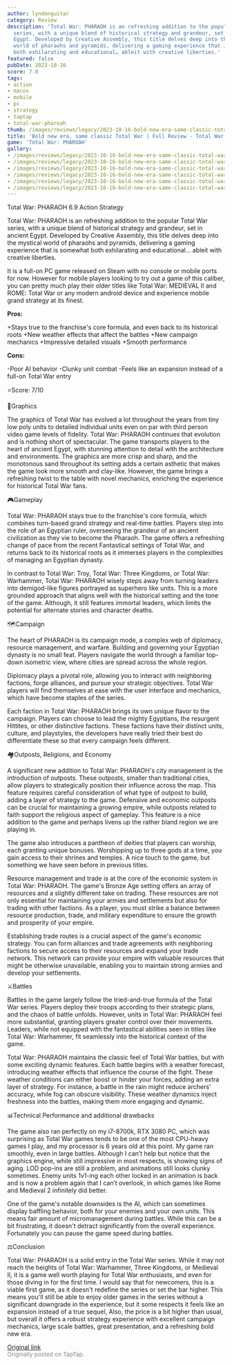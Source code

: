 ```yaml
---
author: lyndonguitar
category: Review
description: 'Total War: PHARAOH is an refreshing addition to the popular Total War
  series, with a unique blend of historical strategy and grandeur, set in ancient
  Egypt. Developed by Creative Assembly, this title delves deep into the mystical
  world of pharaohs and pyramids, delivering a gaming experience that is somewhat
  both exhilarating and educational… ableit with creative liberties.'
featured: false
pubDate: 2023-10-16
score: 7.0
tags:
- action
- macos
- mobile
- pc
- strategy
- taptap
- total-war-pharoah
thumb: /images/reviews/legacy/2023-10-16-bold-new-era-same-classic-total-war--full-review---total-war-pharoah-0.avif
title: 'Bold new era, same classic Total War | Full Review - Total War: PHAROAH'
game: 'Total War: PHAROAH'
gallery:
- /images/reviews/legacy/2023-10-16-bold-new-era-same-classic-total-war--full-review---total-war-pharoah-0.avif
- /images/reviews/legacy/2023-10-16-bold-new-era-same-classic-total-war--full-review---total-war-pharoah-1.avif
- /images/reviews/legacy/2023-10-16-bold-new-era-same-classic-total-war--full-review---total-war-pharoah-2.avif
- /images/reviews/legacy/2023-10-16-bold-new-era-same-classic-total-war--full-review---total-war-pharoah-3.avif
- /images/reviews/legacy/2023-10-16-bold-new-era-same-classic-total-war--full-review---total-war-pharoah-4.avif
- /images/reviews/legacy/2023-10-16-bold-new-era-same-classic-total-war--full-review---total-war-pharoah-5.avif
---
```

Total War: PHARAOH
6.9
Action
Strategy

Total War: PHARAOH is an refreshing addition to the popular Total War series, with a unique blend of historical strategy and grandeur, set in ancient Egypt. Developed by Creative Assembly, this title delves deep into the mystical world of pharaohs and pyramids, delivering a gaming experience that is somewhat both exhilarating and educational… ableit with creative liberties.

It is a full-on PC game released on Steam with no console or mobile ports for now. However for mobile players looking to try out a game of this caliber, you can pretty much play their older titles like Total War: MEDIEVAL II and ROME: Total War or any modern android device and experience mobile grand strategy at its finest.


**Pros:**


+Stays true to the franchise's core formula, and even back to its historical roots
+New weather effects that affect the battles
+New campaign mechanics
+Impressive detailed visuals
+Smooth performance


**Cons:**


-Poor AI behavior
-Clunky unit combat
-Feels like an expansion instead of a full-on Total War entry

⭐️Score: 7/10

🎨Graphics

The graphics of Total War has evolved a lot throughout the years from tiny low poly units to detailed individual units even on par with third person video game levels of fidelity. Total War: PHARAOH continues that evolution and is nothing short of spectacular. The game transports players to the heart of ancient Egypt, with stunning attention to detail with the architecture and environments. The graphics are more crisp and sharp, and the monotonous sand throughout its setting adds a certain asthetic that makes the game look more smooth and clay-like. However, the game brings a refreshing twist to the table with novel mechanics, enriching the experience for historical Total War fans.

🎮Gameplay

Total War: PHARAOH stays true to the franchise's core formula, which combines turn-based grand strategy and real-time battles. Players step into the role of an Egyptian ruler, overseeing the grandeur of an ancient civilization as they vie to become the Pharaoh. The game offers a refreshing change of pace from the recent Fantastical settings of Total War, and returns back to its historical roots as it immerses players in the complexities of managing an Egyptian dynasty.

In contrast to Total War: Troy, Total War: Three Kingdoms, or Total War: Warhammer, Total War: PHARAOH wisely steps away from turning leaders into demigod-like figures portrayed as superhero like units. This is a more grounded approach that aligns well with the historical setting and the tone of the game. Although, it still features immortal leaders, which limits the potential for alternate stories and character deaths.

🗺Campaign

The heart of PHARAOH is its campaign mode, a complex web of diplomacy, resource management, and warfare. Building and governing your Egyptian dynasty is no small feat. Players navigate the world through a familiar top-down isometric view, where cities are spread across the whole region.

Diplomacy plays a pivotal role, allowing you to interact with neighboring factions, forge alliances, and pursue your strategic objectives. Total War players will find themselves at ease with the user interface and mechanics, which have become staples of the series.

Each faction in Total War: PHARAOH brings its own unique flavor to the campaign. Players can choose to lead the mighty Egyptians, the resurgent Hittites, or other distinctive factions. These factions have their distinct units, culture, and playstyles, the developers have really tried their best do differentiate these so that every campaign feels different.

🏘Outposts, Religions, and Economy

A significant new addition to Total War: PHARAOH's city management is the introduction of outposts. These outposts, smaller than traditional cities, allow players to strategically position their influence across the map. This feature requires careful consideration of what type of outpost to build, adding a layer of strategy to the game. Defensive and economic outposts can be crucial for maintaining a growing empire, while outposts related to faith support the religious aspect of gameplay. This feature is a nice addition to the game and perhaps livens up the rather bland region we are playing in.

The game also introduces a pantheon of deities that players can worship, each granting unique bonuses. Worshipping up to three gods at a time, you gain access to their shrines and temples. A nice touch to the game, but something we have seen before in previous titles.

Resource management and trade is at the core of the economic system in Total War: PHARAOH. The game's Bronze Age setting offers an array of resources and a slightly different take on trading. These resources are not only essential for maintaining your armies and settlements but also for trading with other factions. As a player, you must strike a balance between resource production, trade, and military expenditure to ensure the growth and prosperity of your empire.

Establishing trade routes is a crucial aspect of the game's economic strategy. You can form alliances and trade agreements with neighboring factions to secure access to their resources and expand your trade network. This network can provide your empire with valuable resources that might be otherwise unavailable, enabling you to maintain strong armies and develop your settlements.

⚔️Battles

Battles in the game largely follow the tried-and-true formula of the Total War series. Players deploy their troops according to their strategic plans, and the chaos of battle unfolds. However, units in Total War: PHARAOH feel more substantial, granting players greater control over their movements. Leaders, while not equipped with the fantastical abilities seen in titles like Total War: Warhammer, fit seamlessly into the historical context of the game.

Total War: PHARAOH maintains the classic feel of Total War battles, but with some exciting dynamic features. Each battle begins with a weather forecast, introducing weather effects that influence the course of the fight. These weather conditions can either boost or hinder your forces, adding an extra layer of strategy. For instance, a battle in the rain might reduce archers' accuracy, while fog can obscure visibility. These weather dynamics inject freshness into the battles, making them more engaging and dynamic.

📊Technical Performance and additional drawbacks

The game also ran perfectly on my i7-8700k, RTX 3080 PC, which was surprising as Total War games tends to be one of the most CPU-heavy games I play, and my processor is 6 years old at this point. My game ran smoothly, even in large battles. Although I can’t help but notice that the graphics engine, while still impressive in most respects, is showing signs of aging. LOD pop-ins are still a problem, and animations still looks clunky sometimes. Enemy units 1v1-ing each other locked in an animation is back and is now a problem again that I can’t overlook, in which games like Rome and Medieval 2 infinitely did better.

One of the game's notable downsides is the AI, which can sometimes display baffling behavior, both for your enemies and your own units. This means fair amount of micromanagement during battles. While this can be a bit frustrating, it doesn't detract significantly from the overall experience. Fortunately you can pause the game speed during battles.

⚖️Conclusion

Total War: PHARAOH is a solid entry in the Total War series. While it may not reach the heights of Total War: Warhammer, Three Kingdoms, or Medieval II, it is a game well worth playing for Total War enthusiasts, and even for those diving in for the first time. I would say that for newcomers, this is a viable first game, as it doesn't redefine the series or set the bar higher. This means you'll still be able to enjoy older games in the series without a significant downgrade in the experience, but it some respects it feels like an expansion instead of a true sequel, Also, the price is a bit higher than usual, but overall it offers a robust strategy experience with excellent campaign mechanics, large scale battles, great presentation, and a refreshing bold new era.

[Original link](https://www.taptap.io/post/6441349)<br><span style="font-size: 0.95em; color: #888;">Originally posted on TapTap.</span>